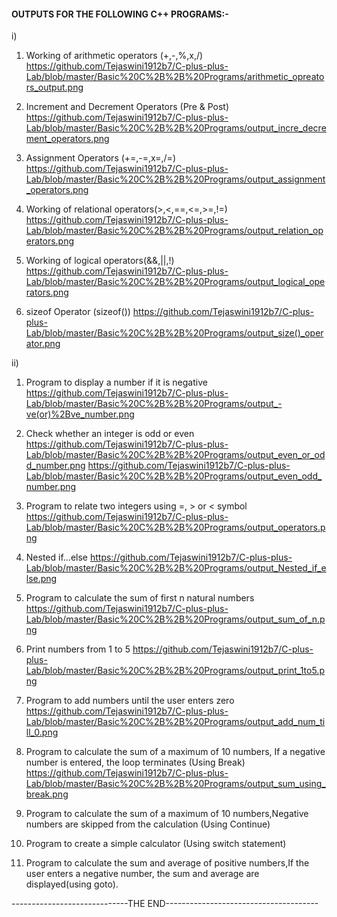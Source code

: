#### OUTPUTS FOR THE FOLLOWING C++ PROGRAMS:-

i)

1. Working of arithmetic operators (+,-,%,x,/)
https://github.com/Tejaswini1912b7/C-plus-plus-Lab/blob/master/Basic%20C%2B%2B%20Programs/arithmetic_opreators_output.png

2. Increment and Decrement Operators (Pre & Post)
https://github.com/Tejaswini1912b7/C-plus-plus-Lab/blob/master/Basic%20C%2B%2B%20Programs/output_incre_decrement_operators.png

3. Assignment Operators (+=,-=,x=,/=)
https://github.com/Tejaswini1912b7/C-plus-plus-Lab/blob/master/Basic%20C%2B%2B%20Programs/output_assignment_operators.png

4. Working of relational operators(>,<,==,<=,>=,!=)
https://github.com/Tejaswini1912b7/C-plus-plus-Lab/blob/master/Basic%20C%2B%2B%20Programs/output_relation_operators.png

5. Working of logical operators(&&,||,!)
https://github.com/Tejaswini1912b7/C-plus-plus-Lab/blob/master/Basic%20C%2B%2B%20Programs/output_logical_operators.png

6. sizeof Operator (sizeof())
https://github.com/Tejaswini1912b7/C-plus-plus-Lab/blob/master/Basic%20C%2B%2B%20Programs/output_size()_operator.png


ii)

1. Program to display a number if it is negative
https://github.com/Tejaswini1912b7/C-plus-plus-Lab/blob/master/Basic%20C%2B%2B%20Programs/output_-ve(or)%2Bve_number.png

2. Check whether an integer is odd or even
https://github.com/Tejaswini1912b7/C-plus-plus-Lab/blob/master/Basic%20C%2B%2B%20Programs/output_even_or_odd_number.png
https://github.com/Tejaswini1912b7/C-plus-plus-Lab/blob/master/Basic%20C%2B%2B%20Programs/output_even_odd_number.png

3. Program to relate two integers using =, > or < symbol
https://github.com/Tejaswini1912b7/C-plus-plus-Lab/blob/master/Basic%20C%2B%2B%20Programs/output_operators.png

4. Nested if...else
https://github.com/Tejaswini1912b7/C-plus-plus-Lab/blob/master/Basic%20C%2B%2B%20Programs/output_Nested_if_else.png

5. Program to calculate the sum of first n natural numbers
https://github.com/Tejaswini1912b7/C-plus-plus-Lab/blob/master/Basic%20C%2B%2B%20Programs/output_sum_of_n.png

6. Print numbers from 1 to 5
https://github.com/Tejaswini1912b7/C-plus-plus-Lab/blob/master/Basic%20C%2B%2B%20Programs/output_print_1to5.png

7. Program to add numbers until the user enters zero
https://github.com/Tejaswini1912b7/C-plus-plus-Lab/blob/master/Basic%20C%2B%2B%20Programs/output_add_num_till_0.png

8. Program to calculate the sum of a maximum of 10 numbers, If a negative number is entered, the loop terminates (Using Break)
https://github.com/Tejaswini1912b7/C-plus-plus-Lab/blob/master/Basic%20C%2B%2B%20Programs/output_sum_using_break.png

9.  Program to calculate the sum of a maximum of 10 numbers,Negative numbers are skipped from the calculation (Using Continue)


10. Program to create a simple calculator (Using switch statement)


11. Program to calculate the sum and average of positive numbers,If the user enters a negative number, the sum and average are displayed(using goto).


-----------------------------THE END--------------------------------------
